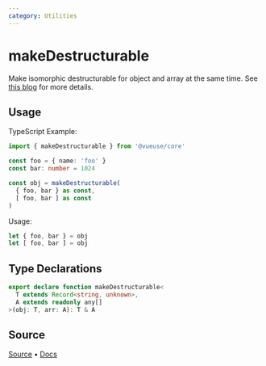 ```yaml
---
category: Utilities
---
```


# makeDestructurable

Make isomorphic destructurable for object and array at the same time. See [this blog](https://antfu.me/posts/destructuring-with-object-or-array/) for more details.

## Usage

TypeScript Example:

```ts
import { makeDestructurable } from '@vueuse/core'

const foo = { name: 'foo' }
const bar: number = 1024

const obj = makeDestructurable(
  { foo, bar } as const,
  [ foo, bar ] as const
)
```

Usage:

```ts
let { foo, bar } = obj
let [ foo, bar ] = obj
```


<!--FOOTER_STARTS-->
## Type Declarations

```typescript
export declare function makeDestructurable<
  T extends Record<string, unknown>,
  A extends readonly any[]
>(obj: T, arr: A): T & A
```

## Source

[Source](https://github.com/vueuse/vueuse/blob/master/packages/shared/makeDestructurable/index.ts) • [Docs](https://github.com/vueuse/vueuse/blob/master/packages/shared/makeDestructurable/index.md)


<!--FOOTER_ENDS-->